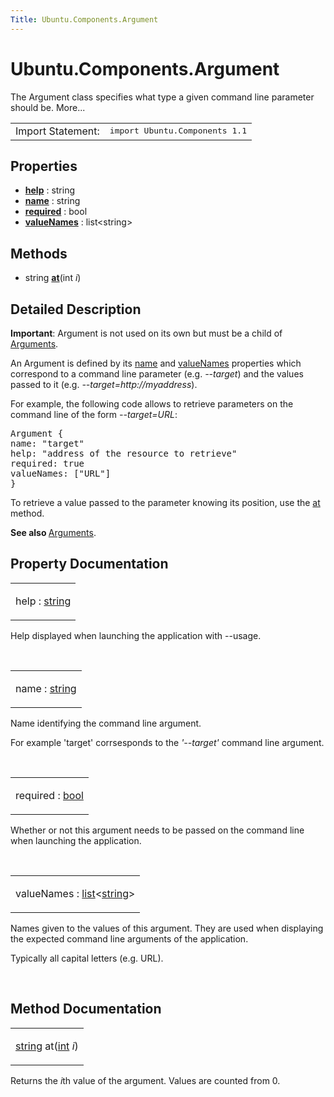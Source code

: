 ```yaml
---
Title: Ubuntu.Components.Argument
---
```


# Ubuntu.Components.Argument

<span class="subtitle"></span>
<!-- $$$Argument-brief -->
<p>The Argument class specifies what type a given command line parameter should be. More...</p>
<!-- @@@Argument -->
<table class="alignedsummary">
<tr><td class="memItemLeft rightAlign topAlign"> Import Statement:</td><td class="memItemRight bottomAlign"> </b><tt>import Ubuntu.Components 1.1</tt></td></tr></table><ul>
</ul>
<h2>Properties</h2>
<ul>
<li class="fn"><b><b><a href="#help-prop">help</a></b></b> : string</li>
<li class="fn"><b><b><a href="#name-prop">name</a></b></b> : string</li>
<li class="fn"><b><b><a href="#required-prop">required</a></b></b> : bool</li>
<li class="fn"><b><b><a href="#valueNames-prop">valueNames</a></b></b> : list&lt;string&gt;</li>
</ul>
<h2>Methods</h2>
<ul>
<li class="fn">string <b><b><a href="#at-method">at</a></b></b>(int <i>i</i>)</li>
</ul>
<!-- $$$Argument-description -->
<h2>Detailed Description</h2>
<p><b>Important</b>: Argument is not used on its own but must be a child of <a href="Ubuntu.Components.Arguments.md">Arguments</a>.</p>
<p>An Argument is defined by its <a href="#name-prop">name</a> and <a href="#valueNames-prop">valueNames</a> properties which correspond to a command line parameter (e.g&#x2e; <i>--target</i>) and the values passed to it (e.g&#x2e; <i>--target=http://myaddress</i>).</p>
<p>For example, the following code allows to retrieve parameters on the command line of the form <i>--target=URL</i>:</p>
<pre class="qml"><span class="type">Argument</span> {
<span class="name">name</span>: <span class="string">&quot;target&quot;</span>
<span class="name">help</span>: <span class="string">&quot;address of the resource to retrieve&quot;</span>
<span class="name">required</span>: <span class="number">true</span>
<span class="name">valueNames</span>: [<span class="string">&quot;URL&quot;</span>]
}</pre>
<p>To retrieve a value passed to the parameter knowing its position, use the <a href="#at-method">at</a> method.</p>
<p><b>See also </b><a href="Ubuntu.Components.Arguments.md">Arguments</a>.</p>
<!-- @@@Argument -->
<h2>Property Documentation</h2>
<!-- $$$help -->
<table class="qmlname"><tr valign="top"><td class="tblQmlPropNode"><p><span class="name">help</span> : <span class="type"><a href="http://qt-project.org/doc/qt-5.3/qml-string.html">string</a></span></p></td></tr></table><p>Help displayed when launching the application with --usage.</p>
<!-- @@@help -->
<br/>
<!-- $$$name -->
<table class="qmlname"><tr valign="top"><td class="tblQmlPropNode"><p><span class="name">name</span> : <span class="type"><a href="http://qt-project.org/doc/qt-5.3/qml-string.html">string</a></span></p></td></tr></table><p>Name identifying the command line argument.</p>
<p>For example 'target' corrsesponds to the <i>'--target'</i> command line argument.</p>
<!-- @@@name -->
<br/>
<!-- $$$required -->
<table class="qmlname"><tr valign="top"><td class="tblQmlPropNode"><p><span class="name">required</span> : <span class="type"><a href="http://qt-project.org/doc/qt-5.3/qml-bool.html">bool</a></span></p></td></tr></table><p>Whether or not this argument needs to be passed on the command line when launching the application.</p>
<!-- @@@required -->
<br/>
<!-- $$$valueNames -->
<table class="qmlname"><tr valign="top"><td class="tblQmlPropNode"><p><span class="name">valueNames</span> : <span class="type"><a href="http://qt-project.org/doc/qt-5.3/qml-list.html">list</a></span>&lt;<span class="type"><a href="http://qt-project.org/doc/qt-5.3/qml-string.html">string</a></span>&gt;</p></td></tr></table><p>Names given to the values of this argument. They are used when displaying the expected command line arguments of the application.</p>
<p>Typically all capital letters (e.g&#x2e; URL).</p>
<!-- @@@valueNames -->
<br/>
<h2>Method Documentation</h2>
<!-- $$$at -->
<table class="qmlname"><tr valign="top"><td class="tblQmlFuncNode"><p><span class="type"><a href="http://qt-project.org/doc/qt-5.3/qml-string.html">string</a></span> <span class="name">at</span>(<span class="type"><a href="http://qt-project.org/doc/qt-5.3/qml-int.html">int</a></span><i> i</i>)</p></td></tr></table><p>Returns the <i>i</i>th value of the argument. Values are counted from 0.</p>
<!-- @@@at -->
<br/>
